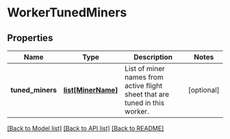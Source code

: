 # WorkerTunedMiners

## Properties
Name | Type | Description | Notes
------------ | ------------- | ------------- | -------------
**tuned_miners** | [**list[MinerName]**](MinerName.md) | List of miner names from active flight sheet that are tuned in this worker. | [optional] 

[[Back to Model list]](../README.md#documentation-for-models) [[Back to API list]](../README.md#documentation-for-api-endpoints) [[Back to README]](../README.md)


